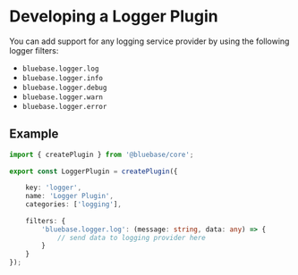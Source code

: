 # Developing a Logger Plugin

You can add support for any logging service provider by using the following logger filters:

* `bluebase.logger.log`
* `bluebase.logger.info`
* `bluebase.logger.debug`
* `bluebase.logger.warn`
* `bluebase.logger.error`

## Example

```typescript
import { createPlugin } from '@bluebase/core';
​
export const LoggerPlugin = createPlugin({
​
    key: 'logger',
    name: 'Logger Plugin',
    categories: ['logging'],
    
    filters: {
        'bluebase.logger.log': (message: string, data: any) => {
            // send data to logging provider here
        }
    }
});
```


